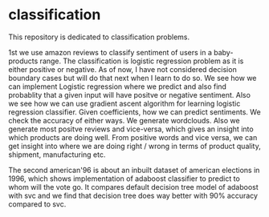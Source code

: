 # classification

This repository is dedicated to classification problems.

1st we use amazon reviews to classify sentiment of users in a baby-products range. 
The classification is logistic regression problem as it is either positive or negative. As of now, I have not considered decision boundary
cases but will do that next when I learn to do so.
We see how we can implement Logistic regression where we predict and also find probablity that a given input will have positve or negative 
sentiment. Also we see how we can use gradient ascent algorithm for learning logistic regression classifier. Given coefficients, how we can
predict sentiments. 
We check the accuracy of either ways.
We generate wordclouds. Also we generate most positve reviews and vice-versa, which gives an insight into which products are doing well.
From positive words and vice versa, we can get insight into where we are doing right / wrong in terms of product quality, shipment, 
manufacturing etc.

The second american'96 is about an inbuilt dataset of american elections in 1996, which shows implementation of adaboost classifier to 
predict to whom will the vote go. It compares default decision tree model of adaboost with svc and we find that decision tree does way 
better with 90% accuracy compared to svc.
